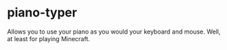 # piano-typer
Allows you to use your piano as you would your keyboard and mouse. Well, at least for playing Minecraft.
